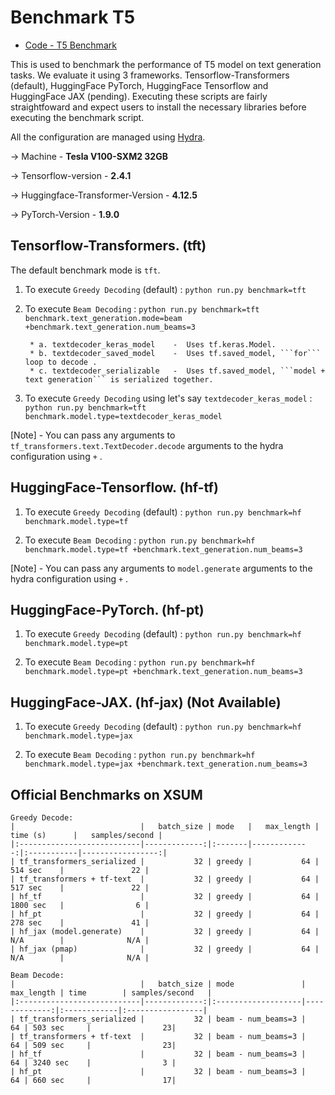 <!---
Copyright 2021 The TFT Team. All rights reserved.

Licensed under the Apache License, Version 2.0 (the "License");
you may not use this file except in compliance with the License.
You may obtain a copy of the License at

    http://www.apache.org/licenses/LICENSE-2.0

Unless required by applicable law or agreed to in writing, software
distributed under the License is distributed on an "AS IS" BASIS,
WITHOUT WARRANTIES OR CONDITIONS OF ANY KIND, either express or implied.
See the License for the specific language governing permissions and
limitations under the License.
-->

# Benchmark T5

- [Code - T5 Benchmark](https://github.com/legacyai/tf-transformers/tree/main/benchmark/t5)

This is used to benchmark the performance of T5 model on text generation tasks. We evaluate it using 3 frameworks.
Tensorflow-Transformers (default), HuggingFace PyTorch, HuggingFace Tensorflow and HuggingFace JAX (pending).
Executing these scripts are fairly straightfoward and expect users to install the necessary libraries before executing
the benchmark script.

All the configuration are managed using [Hydra](https://github.com/facebookresearch/hydra).

-> Machine - **Tesla V100-SXM2 32GB**

-> Tensorflow-version - **2.4.1**

-> Huggingface-Transformer-Version - **4.12.5**

-> PyTorch-Version - **1.9.0**

## Tensorflow-Transformers. (tft)

The default benchmark mode is ```tft```.
1. To execute ```Greedy Decoding``` (default) :
    ```python run.py benchmark=tft```

2. To execute ```Beam Decoding``` :
    ```python run.py benchmark=tft benchmark.text_generation.mode=beam +benchmark.text_generation.num_beams=3```

        * a. textdecoder_keras_model    -  Uses tf.keras.Model.
        * b. textdecoder_saved_model    -  Uses tf.saved_model, ```for``` loop to decode .
        * c. textdecoder_serializable   -  Uses tf.saved_model, ```model + text generation``` is serialized together.

3. To execute ```Greedy Decoding``` using let's say ```textdecoder_keras_model``` :
    ```python run.py benchmark=tft benchmark.model.type=textdecoder_keras_model```

[Note] - You can pass any arguments to ```tf_transformers.text.TextDecoder.decode``` arguments to the hydra configuration
using ```+``` .

## HuggingFace-Tensorflow. (hf-tf)

1. To execute ```Greedy Decoding``` (default) :
    ```python run.py benchmark=hf benchmark.model.type=tf```

2. To execute ```Beam Decoding``` :
    ```python run.py benchmark=hf benchmark.model.type=tf +benchmark.text_generation.num_beams=3 ```

[Note] - You can pass any arguments to ```model.generate``` arguments to the hydra configuration
using ```+``` .

## HuggingFace-PyTorch. (hf-pt)

1. To execute ```Greedy Decoding``` (default) :
    ```python run.py benchmark=hf benchmark.model.type=pt```

2. To execute ```Beam Decoding``` :
    ```python run.py benchmark=hf benchmark.model.type=pt +benchmark.text_generation.num_beams=3 ```


## HuggingFace-JAX. (hf-jax) (Not Available)

1. To execute ```Greedy Decoding``` (default) :
    ```python run.py benchmark=hf benchmark.model.type=jax```

2. To execute ```Beam Decoding``` :
    ```python run.py benchmark=hf benchmark.model.type=jax +benchmark.text_generation.num_beams=3 ```



## Official Benchmarks on XSUM

```
Greedy Decode:
|                            |   batch_size | mode   |   max_length | time (s)      |   samples/second |
|:---------------------------|-------------:|:-------|-------------:|:-----------|-----------------:|
| tf_transformers_serialized |           32 | greedy |           64 | 514 sec    |               22 |
| tf_transformers + tf-text  |           32 | greedy |           64 | 517 sec    |               22 |
| hf_tf                      |           32 | greedy |           64 | 1800 sec   |                6 |
| hf_pt                      |           32 | greedy |           64 | 278 sec    |               41 |
| hf_jax (model.generate)    |           32 | greedy |           64 | N/A        |              N/A |
| hf_jax (pmap)              |           32 | greedy |           64 | N/A        |              N/A |
```

```
Beam Decode:
|                            |   batch_size | mode               |   max_length | time        | samples/second   |
|:---------------------------|-------------:|:-------------------|-------------:|:------------|:-----------------|
| tf_transformers_serialized |           32 | beam - num_beams=3 |           64 | 503 sec     |                23|
| tf_transformers + tf-text  |           32 | beam - num_beams=3 |           64 | 509 sec     |                23|
| hf_tf                      |           32 | beam - num_beams=3 |           64 | 3240 sec    |                3 |
| hf_pt                      |           32 | beam - num_beams=3 |           64 | 660 sec     |                17|
```
